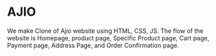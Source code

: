 # AJIO
We make Clone of Ajio website using HTML, CSS, JS. The flow of the website is Homepage, product page, Specific Product page, Cart page, Payment page, Address Page, and Order Confirmation page.

